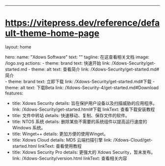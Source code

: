 ---
# https://vitepress.dev/reference/default-theme-home-page
layout: home

hero:
  name: "Xdows Software"
  text: ""
  tagline: 在这查看相关文档
  image: /logo.svg
  actions:
    - theme: brand
      text: 快速开始
      link: /Xdows-Security/get-started.md
    - theme: alt
      text: 查看简介
      link: /Xdows-Security/get-started.md#简介
    <br>
    - theme: brand
      text: 立即下载
      link: /Xdows-Security/get-started.md#下载
    - theme: alt
      text: 下载Beta
      link: /Xdows-Security-4/get-started.md#Download
features:
  - title: Xdows Security
    details: 旨在保护用户设备以及扫描威胁的应用程序。
    link: /Xdows-Security/get-started.html#下载
    linkText: 查看下载安装教程
  - title: 文件中转站
    details: 快速移动、复制、保存文件的软件。
  - title: NTOS 系统
    details: 删除某些不需要的系统组件以提高运行速度的 Windows 系统。
  - title: Winget++
    details: 更加方便的使用Winget。
  - title: Xdows Cloud
    details: MD5 云端扫描引擎
    link: /Xdows-Cloud/get-started.html
    linkText: 查看使用教程
  - title: Xdows Security Pro
    details: 更强大的 Xdows Security，暂未发布。
    link: /Xdows-Security/version.html
    linkText: 查看相关内容
